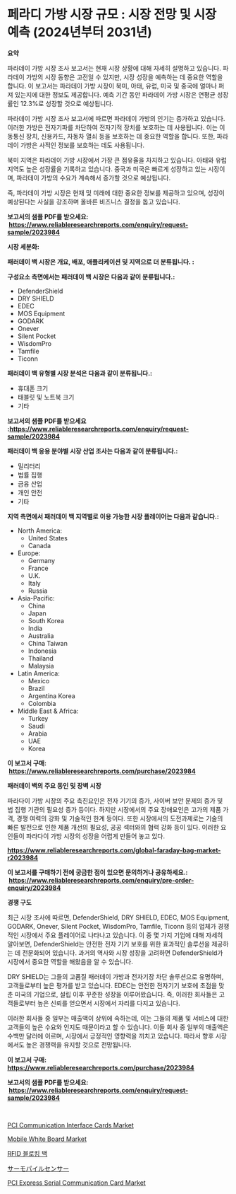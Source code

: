 <p><h1>페라디 가방 시장 규모 : 시장 전망 및 시장 예측 (2024년부터 2031년)</h1></p><p><strong>요약</strong></p>
<p><p>파라데이 가방 시장 조사 보고서는 현재 시장 상황에 대해 자세히 설명하고 있습니다. 파라데이 가방의 시장 동향은 고전일 수 있지만, 시장 성장을 예측하는 데 중요한 역할을 합니다. 이 보고서는 파라데이 가방 시장이 북미, 아태, 유럽, 미국 및 중국에 얼마나 퍼져 있는지에 대한 정보도 제공합니다. 예측 기간 동안 파라데이 가방 시장은 연평균 성장률인 12.3%로 성장할 것으로 예상됩니다.</p><p>파라데이 가방 시장 조사 보고서에 따르면 파라데이 가방의 인기는 증가하고 있습니다. 이러한 가방은 전자기파를 차단하여 전자기적 장치를 보호하는 데 사용됩니다. 이는 이동통신 장치, 신용카드, 자동차 열쇠 등을 보호하는 데 중요한 역할을 합니다. 또한, 파라데이 가방은 사적인 정보를 보호하는 데도 사용됩니다.</p><p>북미 지역은 파라데이 가방 시장에서 가장 큰 점유율을 차지하고 있습니다. 아태와 유럽 지역도 높은 성장률을 기록하고 있습니다. 중국과 미국은 빠르게 성장하고 있는 시장이며, 파라데이 가방의 수요가 계속해서 증가할 것으로 예상됩니다.</p><p>즉, 파라데이 가방 시장은 현재 및 미래에 대한 중요한 정보를 제공하고 있으며, 성장이 예상된다는 사실을 강조하며 올바른 비즈니스 결정을 돕고 있습니다.</p></p>
<p><strong>보고서의 샘플 PDF를 받으세요: &nbsp;<a href="https://www.reliableresearchreports.com/enquiry/request-sample/2023984">https://www.reliableresearchreports.com/enquiry/request-sample/2023984</a></strong></p>
<p><strong>시장 세분화:</strong></p>
<p><strong> 패러데이 백 시장은 개요, 배포, 애플리케이션 및 지역으로 더 분류됩니다. :</strong></p>
<p><strong>구성요소 측면에서는 패러데이 백 시장은 다음과 같이 분류됩니다.:</strong></p>
<p><ul><li>DefenderShield</li><li>DRY SHIELD</li><li>EDEC</li><li>MOS Equipment</li><li>GODARK</li><li>Onever</li><li>Silent Pocket</li><li>WisdomPro</li><li>Tamfile</li><li>Ticonn</li></ul></p>
<p><strong> 패러데이 백 유형별 시장 분석은 다음과 같이 분류됩니다.:</strong></p>
<p><ul><li>휴대폰 크기</li><li>태블릿 및 노트북 크기</li><li>기타</li></ul></p>
<p><strong>보고서의 샘플 PDF를 받으세요 :<a href="https://www.reliableresearchreports.com/enquiry/request-sample/2023984">https://www.reliableresearchreports.com/enquiry/request-sample/2023984</a></strong></p>
<p><strong> 패러데이 백 응용 분야별 시장 산업 조사는 다음과 같이 분류됩니다.:</strong></p>
<p><ul><li>밀리터리</li><li>법률 집행</li><li>금융 산업</li><li>개인 안전</li><li>기타</li></ul></p>
<p><strong>지역 측면에서 패러데이 백 지역별로 이용 가능한 시장 플레이어는 다음과 같습니다.:</strong></p>
<p><ul>
    <li>
        North America:
        <ul>
            <li>United States</li>
            <li>Canada</li>
        </ul>
    </li>
    <li>
        Europe:
        <ul>
            <li>Germany</li>
            <li>France</li>
            <li>U.K.</li>
            <li>Italy</li>
            <li>Russia</li>
        </ul>
    </li>
    <li>
        Asia-Pacific:
        <ul>
            <li>China</li>
            <li>Japan</li>
            <li>South Korea</li>
            <li>India</li>
            <li>Australia</li>
            <li>China Taiwan</li>
            <li>Indonesia</li>
            <li>Thailand</li>
            <li>Malaysia</li>
        </ul>
    </li>
    <li>
        Latin America:
        <ul>
            <li>Mexico</li>
            <li>Brazil</li>
            <li>Argentina Korea</li>
            <li>Colombia</li>
        </ul>
    </li>
    <li>
        Middle East & Africa:
        <ul>
            <li>Turkey</li>
            <li>Saudi</li>
            <li>Arabia</li>
            <li>UAE</li>
            <li>Korea</li>
        </ul>
    </li>
    </ul></p>
<p><strong>이 보고서 구매: &nbsp;<a href="https://www.reliableresearchreports.com/purchase/2023984">https://www.reliableresearchreports.com/purchase/2023984</a></strong></p>
<p><strong>패러데이 백의 주요 동인 및 장벽 시장</strong></p>
<p><p>파라다이 가방 시장의 주요 촉진요인은 전자 기기의 증가, 사이버 보안 문제의 증가 및 법 집행 기관의 필요성 증가 등이다. 하지만 시장에서의 주요 장애요인은 고가의 제품 가격, 경쟁 여력의 강화 및 기술적인 한계 등이다. 또한 시장에서의 도전과제로는 기술의 빠른 발전으로 인한 제품 개선의 필요성, 공공 섹터와의 협력 강화 등이 있다. 이러한 요인들이 파라다이 가방 시장의 성장을 어렵게 만들어 놓고 있다.</p></p>
<p><strong><a href="https://www.reliableresearchreports.com/global-faraday-bag-market-r2023984">https://www.reliableresearchreports.com/global-faraday-bag-market-r2023984</a></strong></p>
<p><strong>이 보고서를 구매하기 전에 궁금한 점이 있으면 문의하거나 공유하세요.: &nbsp;<a href="https://www.reliableresearchreports.com/enquiry/pre-order-enquiry/2023984">https://www.reliableresearchreports.com/enquiry/pre-order-enquiry/2023984</a></strong></p>
<p><strong>경쟁 구도</strong></p>
<p><p>최근 시장 조사에 따르면, DefenderShield, DRY SHIELD, EDEC, MOS Equipment, GODARK, Onever, Silent Pocket, WisdomPro, Tamfile, Ticonn 등의 업체가 경쟁적인 시장에서 주요 플레이어로 나타나고 있습니다. 이 중 몇 가지 기업에 대해 자세히 알아보면, DefenderShield는 안전한 전자 기기 보호를 위한 효과적인 솔루션을 제공하는 데 전문화되어 있습니다. 과거의 역사와 시장 성장을 고려하면 DefenderShield가 시장에서 중요한 역할을 해왔음을 알 수 있습니다.</p><p>DRY SHIELD는 그들의 고품질 패러데이 가방과 전자기장 차단 솔루션으로 유명하며, 고객들로부터 높은 평가를 받고 있습니다. EDEC는 안전한 전자기기 보호에 초점을 맞춘 미국의 기업으로, 설립 이후 꾸준한 성장을 이루어왔습니다. 즉, 이러한 회사들은 고객들로부터 높은 신뢰를 얻으면서 시장에서 자리를 다지고 있습니다.</p><p>이러한 회사들 중 일부는 매출액이 상위에 속하는데, 이는 그들의 제품 및 서비스에 대한 고객들의 높은 수요와 인지도 때문이라고 할 수 있습니다. 이들 회사 중 일부의 매출액은 수백만 달러에 이르며, 시장에서 긍정적인 영향력을 끼치고 있습니다. 따라서 향후 시장에서도 높은 경쟁력을 유지할 것으로 전망됩니다.</p></p>
<p><strong>이 보고서 구매: &nbsp; <a href="https://www.reliableresearchreports.com/purchase/2023984">https://www.reliableresearchreports.com/purchase/2023984</a></strong></p>
<p><strong>보고서의 샘플 PDF를 받으세요: &nbsp;<a href="https://www.reliableresearchreports.com/enquiry/request-sample/2023984">https://www.reliableresearchreports.com/enquiry/request-sample/2023984</a></strong><strong></strong></p>
<p>&nbsp;</p>
<p><p><a href="https://github.com/kosella/Market-Research-Report-List-3/blob/main/pci-communication-interface-cards-market.md">PCI Communication Interface Cards Market</a></p><p><a href="https://issuu.com/reportprime-2/docs/mobile-white-board-market-size-2030.pptx">Mobile White Board Market</a></p><p><a href="https://github.com/chupp85/Market-Research-Report-List-1/blob/main/347143478180.md">RFID 블로킹 백</a></p><p><a href="https://github.com/CloydAbbott2023/Market-Research-Report-List-1/blob/main/655901378195.md">サーモパイルセンサー</a></p><p><a href="https://github.com/nathandecarvalho/Market-Research-Report-List-3/blob/main/pci-express-serial-communication-card-market.md">PCI Express Serial Communication Card Market</a></p></p>